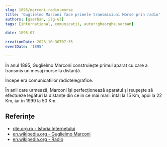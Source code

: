 ```yaml
---
slug: 1895/marconi-radio-morse
title: 'Guglielmo Marconi face primele transmisiuni Morse prin radio'
authors: [gserban, ilg-ul]
tags: [international, comunicatii, autor:gheorghe.serban]

date: 1895-07

creationDate: 2023-10-30T07:35
eventDate: '1895'

---
```


În anul 1895, Guglielmo Marconi construiește primul aparat cu care a transmis
un mesaj morse la distanță.

<!-- truncate -->

Începe era comunicatiilor radiotelegrafice.

În anii care urmează, Marconi își perfecționează aparatul și reușește
să efectueze legături
la distanțe din ce in ce mai mari: întâi la 15 Km, apoi la 22 Km, iar
în 1999 la 50 Km.

## Referințe

- [rite.org.ro - Istoria Internetului](https://rite.org.ro/istoria-internetului/)
- [en.wikipedia.org - Guglielmo Marconi](https://en.wikipedia.org/wiki/Guglielmo_Marconi)
- [en.wikipedia.org - Radio](https://en.wikipedia.org/wiki/Radio#History)
